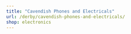 ```yaml
---
title: "Cavendish Phones and Electricals"
url: /derby/cavendish-phones-and-electricals/
shop: electronics
---
```

